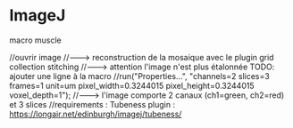 # ImageJ

macro muscle

//ouvrir image
//---> reconstruction de la mosaique avec le plugin grid collection stitching
//---> attention l'image n'est plus étalonnée TODO: ajouter une ligne à la macro
//run("Properties...", "channels=2 slices=3 frames=1 unit=um pixel_width=0.3244015 pixel_height=0.3244015 voxel_depth=1");
//---> l'image comporte 2 canaux  (ch1=green, ch2=red) et 3 slices
//requirements : Tubeness plugin : https://longair.net/edinburgh/imagej/tubeness/
